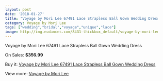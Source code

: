 ```yaml
---
layout: post
date: '2018-01-27'
title: "Voyage by Mori Lee 67491 Lace Strapless Ball Gown Wedding Dress"
category: Voyage by Mori Lee
tags: ["wedding","bridal","voyage","unique","lace"]
image: http://img.eudances.com/8431-thickbox_default/voyage-by-mori-lee-67491-lace-strapless-ball-gown-wedding-dress.jpg
---
```

Voyage by Mori Lee 67491 Lace Strapless Ball Gown Wedding Dress

On Sales: **$356.99**
<a href="https://www.eudances.com/en/voyage-by-mori-lee/2885-voyage-by-mori-lee-67491-lace-strapless-ball-gown-wedding-dress.html"><amp-img layout="responsive" width="600" height="600" src="//img.eudances.com/8431-thickbox_default/voyage-by-mori-lee-67491-lace-strapless-ball-gown-wedding-dress.jpg" alt="Voyage by Mori Lee 67491 Lace Strapless Ball Gown Wedding Dress 0" /></a>
<a href="https://www.eudances.com/en/voyage-by-mori-lee/2885-voyage-by-mori-lee-67491-lace-strapless-ball-gown-wedding-dress.html"><amp-img layout="responsive" width="600" height="600" src="//img.eudances.com/8435-thickbox_default/voyage-by-mori-lee-67491-lace-strapless-ball-gown-wedding-dress.jpg" alt="Voyage by Mori Lee 67491 Lace Strapless Ball Gown Wedding Dress 1" /></a>
<a href="https://www.eudances.com/en/voyage-by-mori-lee/2885-voyage-by-mori-lee-67491-lace-strapless-ball-gown-wedding-dress.html"><amp-img layout="responsive" width="600" height="600" src="//img.eudances.com/8434-thickbox_default/voyage-by-mori-lee-67491-lace-strapless-ball-gown-wedding-dress.jpg" alt="Voyage by Mori Lee 67491 Lace Strapless Ball Gown Wedding Dress 2" /></a>
<a href="https://www.eudances.com/en/voyage-by-mori-lee/2885-voyage-by-mori-lee-67491-lace-strapless-ball-gown-wedding-dress.html"><amp-img layout="responsive" width="600" height="600" src="//img.eudances.com/8433-thickbox_default/voyage-by-mori-lee-67491-lace-strapless-ball-gown-wedding-dress.jpg" alt="Voyage by Mori Lee 67491 Lace Strapless Ball Gown Wedding Dress 3" /></a>
<a href="https://www.eudances.com/en/voyage-by-mori-lee/2885-voyage-by-mori-lee-67491-lace-strapless-ball-gown-wedding-dress.html"><amp-img layout="responsive" width="600" height="600" src="//img.eudances.com/8432-thickbox_default/voyage-by-mori-lee-67491-lace-strapless-ball-gown-wedding-dress.jpg" alt="Voyage by Mori Lee 67491 Lace Strapless Ball Gown Wedding Dress 4" /></a>

Buy it: [Voyage by Mori Lee 67491 Lace Strapless Ball Gown Wedding Dress](https://www.eudances.com/en/voyage-by-mori-lee/2885-voyage-by-mori-lee-67491-lace-strapless-ball-gown-wedding-dress.html "Voyage by Mori Lee 67491 Lace Strapless Ball Gown Wedding Dress")

View more: [Voyage by Mori Lee](https://www.eudances.com/en/47-voyage-by-mori-lee "Voyage by Mori Lee")